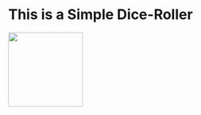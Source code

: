 # This is a Simple Dice-Roller 

<img src="https://m7madmagdy.github.io/pages/Dice%20Roll.jpg" width="150" align="left">
